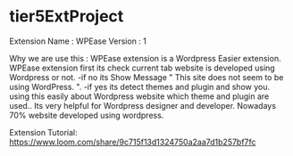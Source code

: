 # tier5ExtProject
Extension Name : WPEase
Version : 1

Why we are use this : WPEase extension is a Wordpress Easier extension. WPEase extension first its check current tab website is developed using Wordpress or not.
-if no its Show Message " This site does not seem to be using WordPress. ". -if yes its detect themes and plugin and show you.
using this easily about Wordpress website which theme and plugin are used..
Its very helpful for Wordpress designer and developer.
Nowadays 70% website developed using wordpress.

Extension Tutorial: https://www.loom.com/share/9c715f13d1324750a2aa7d1b257bf7fc

